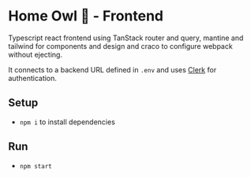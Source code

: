 # Home Owl 🦉 - Frontend
Typescript react frontend using TanStack router and query, mantine and tailwind for components and design and craco to configure webpack without ejecting.

It connects to a backend URL defined in `.env` and uses [Clerk](https://clerk.com) for authentication.


## Setup
* `npm i` to install dependencies


## Run
* `npm start`